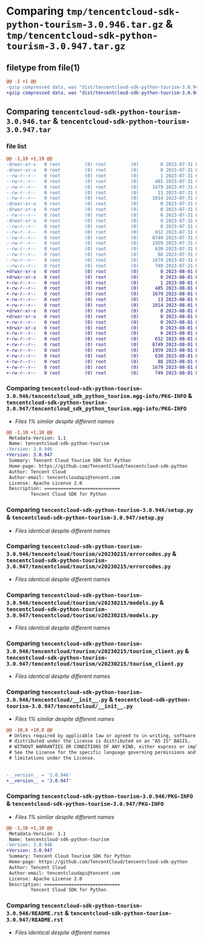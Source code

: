 # Comparing `tmp/tencentcloud-sdk-python-tourism-3.0.946.tar.gz` & `tmp/tencentcloud-sdk-python-tourism-3.0.947.tar.gz`

## filetype from file(1)

```diff
@@ -1 +1 @@
-gzip compressed data, was "dist/tencentcloud-sdk-python-tourism-3.0.946.tar", last modified: Mon Jul 31 00:38:36 2023, max compression
+gzip compressed data, was "dist/tencentcloud-sdk-python-tourism-3.0.947.tar", last modified: Tue Aug  1 00:58:53 2023, max compression
```

## Comparing `tencentcloud-sdk-python-tourism-3.0.946.tar` & `tencentcloud-sdk-python-tourism-3.0.947.tar`

### file list

```diff
@@ -1,19 +1,19 @@
-drwxr-xr-x   0 root         (0) root         (0)        0 2023-07-31 00:38:36.000000 tencentcloud-sdk-python-tourism-3.0.946/
-drwxr-xr-x   0 root         (0) root         (0)        0 2023-07-31 00:38:36.000000 tencentcloud-sdk-python-tourism-3.0.946/tencentcloud_sdk_python_tourism.egg-info/
--rw-r--r--   0 root         (0) root         (0)        1 2023-07-31 00:38:36.000000 tencentcloud-sdk-python-tourism-3.0.946/tencentcloud_sdk_python_tourism.egg-info/dependency_links.txt
--rw-r--r--   0 root         (0) root         (0)      485 2023-07-31 00:38:36.000000 tencentcloud-sdk-python-tourism-3.0.946/tencentcloud_sdk_python_tourism.egg-info/SOURCES.txt
--rw-r--r--   0 root         (0) root         (0)     1679 2023-07-31 00:38:36.000000 tencentcloud-sdk-python-tourism-3.0.946/tencentcloud_sdk_python_tourism.egg-info/PKG-INFO
--rw-r--r--   0 root         (0) root         (0)       13 2023-07-31 00:38:36.000000 tencentcloud-sdk-python-tourism-3.0.946/tencentcloud_sdk_python_tourism.egg-info/top_level.txt
--rw-r--r--   0 root         (0) root         (0)     1014 2023-07-31 00:38:36.000000 tencentcloud-sdk-python-tourism-3.0.946/setup.py
-drwxr-xr-x   0 root         (0) root         (0)        0 2023-07-31 00:38:36.000000 tencentcloud-sdk-python-tourism-3.0.946/tencentcloud/
-drwxr-xr-x   0 root         (0) root         (0)        0 2023-07-31 00:38:36.000000 tencentcloud-sdk-python-tourism-3.0.946/tencentcloud/tourism/
--rw-r--r--   0 root         (0) root         (0)        0 2023-07-31 00:38:36.000000 tencentcloud-sdk-python-tourism-3.0.946/tencentcloud/tourism/__init__.py
-drwxr-xr-x   0 root         (0) root         (0)        0 2023-07-31 00:38:36.000000 tencentcloud-sdk-python-tourism-3.0.946/tencentcloud/tourism/v20230215/
--rw-r--r--   0 root         (0) root         (0)        0 2023-07-31 00:38:36.000000 tencentcloud-sdk-python-tourism-3.0.946/tencentcloud/tourism/v20230215/__init__.py
--rw-r--r--   0 root         (0) root         (0)      652 2023-07-31 00:38:36.000000 tencentcloud-sdk-python-tourism-3.0.946/tencentcloud/tourism/v20230215/errorcodes.py
--rw-r--r--   0 root         (0) root         (0)     8749 2023-07-31 00:38:36.000000 tencentcloud-sdk-python-tourism-3.0.946/tencentcloud/tourism/v20230215/models.py
--rw-r--r--   0 root         (0) root         (0)     1959 2023-07-31 00:38:36.000000 tencentcloud-sdk-python-tourism-3.0.946/tencentcloud/tourism/v20230215/tourism_client.py
--rw-r--r--   0 root         (0) root         (0)      630 2023-07-31 00:38:36.000000 tencentcloud-sdk-python-tourism-3.0.946/tencentcloud/__init__.py
--rw-r--r--   0 root         (0) root         (0)       88 2023-07-31 00:38:36.000000 tencentcloud-sdk-python-tourism-3.0.946/setup.cfg
--rw-r--r--   0 root         (0) root         (0)     1679 2023-07-31 00:38:36.000000 tencentcloud-sdk-python-tourism-3.0.946/PKG-INFO
--rw-r--r--   0 root         (0) root         (0)      749 2023-07-31 00:38:36.000000 tencentcloud-sdk-python-tourism-3.0.946/README.rst
+drwxr-xr-x   0 root         (0) root         (0)        0 2023-08-01 00:58:53.000000 tencentcloud-sdk-python-tourism-3.0.947/
+drwxr-xr-x   0 root         (0) root         (0)        0 2023-08-01 00:58:53.000000 tencentcloud-sdk-python-tourism-3.0.947/tencentcloud_sdk_python_tourism.egg-info/
+-rw-r--r--   0 root         (0) root         (0)        1 2023-08-01 00:58:53.000000 tencentcloud-sdk-python-tourism-3.0.947/tencentcloud_sdk_python_tourism.egg-info/dependency_links.txt
+-rw-r--r--   0 root         (0) root         (0)      485 2023-08-01 00:58:53.000000 tencentcloud-sdk-python-tourism-3.0.947/tencentcloud_sdk_python_tourism.egg-info/SOURCES.txt
+-rw-r--r--   0 root         (0) root         (0)     1679 2023-08-01 00:58:53.000000 tencentcloud-sdk-python-tourism-3.0.947/tencentcloud_sdk_python_tourism.egg-info/PKG-INFO
+-rw-r--r--   0 root         (0) root         (0)       13 2023-08-01 00:58:53.000000 tencentcloud-sdk-python-tourism-3.0.947/tencentcloud_sdk_python_tourism.egg-info/top_level.txt
+-rw-r--r--   0 root         (0) root         (0)     1014 2023-08-01 00:58:53.000000 tencentcloud-sdk-python-tourism-3.0.947/setup.py
+drwxr-xr-x   0 root         (0) root         (0)        0 2023-08-01 00:58:53.000000 tencentcloud-sdk-python-tourism-3.0.947/tencentcloud/
+drwxr-xr-x   0 root         (0) root         (0)        0 2023-08-01 00:58:53.000000 tencentcloud-sdk-python-tourism-3.0.947/tencentcloud/tourism/
+-rw-r--r--   0 root         (0) root         (0)        0 2023-08-01 00:58:53.000000 tencentcloud-sdk-python-tourism-3.0.947/tencentcloud/tourism/__init__.py
+drwxr-xr-x   0 root         (0) root         (0)        0 2023-08-01 00:58:53.000000 tencentcloud-sdk-python-tourism-3.0.947/tencentcloud/tourism/v20230215/
+-rw-r--r--   0 root         (0) root         (0)        0 2023-08-01 00:58:53.000000 tencentcloud-sdk-python-tourism-3.0.947/tencentcloud/tourism/v20230215/__init__.py
+-rw-r--r--   0 root         (0) root         (0)      652 2023-08-01 00:58:53.000000 tencentcloud-sdk-python-tourism-3.0.947/tencentcloud/tourism/v20230215/errorcodes.py
+-rw-r--r--   0 root         (0) root         (0)     8749 2023-08-01 00:58:53.000000 tencentcloud-sdk-python-tourism-3.0.947/tencentcloud/tourism/v20230215/models.py
+-rw-r--r--   0 root         (0) root         (0)     1959 2023-08-01 00:58:53.000000 tencentcloud-sdk-python-tourism-3.0.947/tencentcloud/tourism/v20230215/tourism_client.py
+-rw-r--r--   0 root         (0) root         (0)      630 2023-08-01 00:58:53.000000 tencentcloud-sdk-python-tourism-3.0.947/tencentcloud/__init__.py
+-rw-r--r--   0 root         (0) root         (0)       88 2023-08-01 00:58:53.000000 tencentcloud-sdk-python-tourism-3.0.947/setup.cfg
+-rw-r--r--   0 root         (0) root         (0)     1679 2023-08-01 00:58:53.000000 tencentcloud-sdk-python-tourism-3.0.947/PKG-INFO
+-rw-r--r--   0 root         (0) root         (0)      749 2023-08-01 00:58:53.000000 tencentcloud-sdk-python-tourism-3.0.947/README.rst
```

### Comparing `tencentcloud-sdk-python-tourism-3.0.946/tencentcloud_sdk_python_tourism.egg-info/PKG-INFO` & `tencentcloud-sdk-python-tourism-3.0.947/tencentcloud_sdk_python_tourism.egg-info/PKG-INFO`

 * *Files 1% similar despite different names*

```diff
@@ -1,10 +1,10 @@
 Metadata-Version: 1.1
 Name: tencentcloud-sdk-python-tourism
-Version: 3.0.946
+Version: 3.0.947
 Summary: Tencent Cloud Tourism SDK for Python
 Home-page: https://github.com/TencentCloud/tencentcloud-sdk-python
 Author: Tencent Cloud
 Author-email: tencentcloudapi@tencent.com
 License: Apache License 2.0
 Description: ============================
         Tencent Cloud SDK for Python
```

### Comparing `tencentcloud-sdk-python-tourism-3.0.946/setup.py` & `tencentcloud-sdk-python-tourism-3.0.947/setup.py`

 * *Files identical despite different names*

### Comparing `tencentcloud-sdk-python-tourism-3.0.946/tencentcloud/tourism/v20230215/errorcodes.py` & `tencentcloud-sdk-python-tourism-3.0.947/tencentcloud/tourism/v20230215/errorcodes.py`

 * *Files identical despite different names*

### Comparing `tencentcloud-sdk-python-tourism-3.0.946/tencentcloud/tourism/v20230215/models.py` & `tencentcloud-sdk-python-tourism-3.0.947/tencentcloud/tourism/v20230215/models.py`

 * *Files identical despite different names*

### Comparing `tencentcloud-sdk-python-tourism-3.0.946/tencentcloud/tourism/v20230215/tourism_client.py` & `tencentcloud-sdk-python-tourism-3.0.947/tencentcloud/tourism/v20230215/tourism_client.py`

 * *Files identical despite different names*

### Comparing `tencentcloud-sdk-python-tourism-3.0.946/tencentcloud/__init__.py` & `tencentcloud-sdk-python-tourism-3.0.947/tencentcloud/__init__.py`

 * *Files 1% similar despite different names*

```diff
@@ -10,8 +10,8 @@
 # Unless required by applicable law or agreed to in writing, software
 # distributed under the License is distributed on an "AS IS" BASIS,
 # WITHOUT WARRANTIES OR CONDITIONS OF ANY KIND, either express or implied.
 # See the License for the specific language governing permissions and
 # limitations under the License.
 
 
-__version__ = '3.0.946'
+__version__ = '3.0.947'
```

### Comparing `tencentcloud-sdk-python-tourism-3.0.946/PKG-INFO` & `tencentcloud-sdk-python-tourism-3.0.947/PKG-INFO`

 * *Files 1% similar despite different names*

```diff
@@ -1,10 +1,10 @@
 Metadata-Version: 1.1
 Name: tencentcloud-sdk-python-tourism
-Version: 3.0.946
+Version: 3.0.947
 Summary: Tencent Cloud Tourism SDK for Python
 Home-page: https://github.com/TencentCloud/tencentcloud-sdk-python
 Author: Tencent Cloud
 Author-email: tencentcloudapi@tencent.com
 License: Apache License 2.0
 Description: ============================
         Tencent Cloud SDK for Python
```

### Comparing `tencentcloud-sdk-python-tourism-3.0.946/README.rst` & `tencentcloud-sdk-python-tourism-3.0.947/README.rst`

 * *Files identical despite different names*

